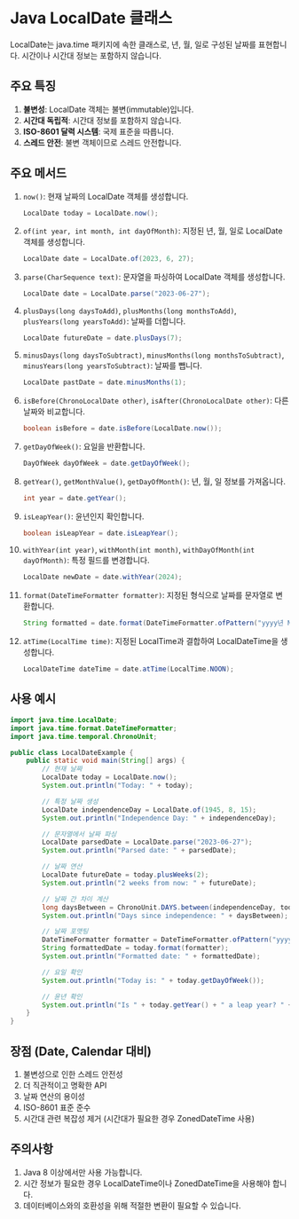 # Java LocalDate 클래스

LocalDate는 java.time 패키지에 속한 클래스로, 년, 월, 일로 구성된 날짜를 표현합니다. 시간이나 시간대 정보는 포함하지 않습니다.

## 주요 특징

1. **불변성**: LocalDate 객체는 불변(immutable)입니다.
2. **시간대 독립적**: 시간대 정보를 포함하지 않습니다.
3. **ISO-8601 달력 시스템**: 국제 표준을 따릅니다.
4. **스레드 안전**: 불변 객체이므로 스레드 안전합니다.

## 주요 메서드

1. `now()`: 현재 날짜의 LocalDate 객체를 생성합니다.

   ```java
   LocalDate today = LocalDate.now();
   ```

2. `of(int year, int month, int dayOfMonth)`: 지정된 년, 월, 일로 LocalDate 객체를 생성합니다.

   ```java
   LocalDate date = LocalDate.of(2023, 6, 27);
   ```

3. `parse(CharSequence text)`: 문자열을 파싱하여 LocalDate 객체를 생성합니다.

   ```java
   LocalDate date = LocalDate.parse("2023-06-27");
   ```

4. `plusDays(long daysToAdd)`, `plusMonths(long monthsToAdd)`, `plusYears(long yearsToAdd)`: 날짜를 더합니다.

   ```java
   LocalDate futureDate = date.plusDays(7);
   ```

5. `minusDays(long daysToSubtract)`, `minusMonths(long monthsToSubtract)`, `minusYears(long yearsToSubtract)`: 날짜를 뺍니다.

   ```java
   LocalDate pastDate = date.minusMonths(1);
   ```

6. `isBefore(ChronoLocalDate other)`, `isAfter(ChronoLocalDate other)`: 다른 날짜와 비교합니다.

   ```java
   boolean isBefore = date.isBefore(LocalDate.now());
   ```

7. `getDayOfWeek()`: 요일을 반환합니다.

   ```java
   DayOfWeek dayOfWeek = date.getDayOfWeek();
   ```

8. `getYear()`, `getMonthValue()`, `getDayOfMonth()`: 년, 월, 일 정보를 가져옵니다.

   ```java
   int year = date.getYear();
   ```

9. `isLeapYear()`: 윤년인지 확인합니다.

   ```java
   boolean isLeapYear = date.isLeapYear();
   ```

10. `withYear(int year)`, `withMonth(int month)`, `withDayOfMonth(int dayOfMonth)`: 특정 필드를 변경합니다.

    ```java
    LocalDate newDate = date.withYear(2024);
    ```

11. `format(DateTimeFormatter formatter)`: 지정된 형식으로 날짜를 문자열로 변환합니다.

    ```java
    String formatted = date.format(DateTimeFormatter.ofPattern("yyyy년 MM월 dd일"));
    ```

12. `atTime(LocalTime time)`: 지정된 LocalTime과 결합하여 LocalDateTime을 생성합니다.

    ```java
    LocalDateTime dateTime = date.atTime(LocalTime.NOON);
    ```

## 사용 예시

```java
import java.time.LocalDate;
import java.time.format.DateTimeFormatter;
import java.time.temporal.ChronoUnit;

public class LocalDateExample {
    public static void main(String[] args) {
        // 현재 날짜
        LocalDate today = LocalDate.now();
        System.out.println("Today: " + today);

        // 특정 날짜 생성
        LocalDate independenceDay = LocalDate.of(1945, 8, 15);
        System.out.println("Independence Day: " + independenceDay);

        // 문자열에서 날짜 파싱
        LocalDate parsedDate = LocalDate.parse("2023-06-27");
        System.out.println("Parsed date: " + parsedDate);

        // 날짜 연산
        LocalDate futureDate = today.plusWeeks(2);
        System.out.println("2 weeks from now: " + futureDate);

        // 날짜 간 차이 계산
        long daysBetween = ChronoUnit.DAYS.between(independenceDay, today);
        System.out.println("Days since independence: " + daysBetween);

        // 날짜 포맷팅
        DateTimeFormatter formatter = DateTimeFormatter.ofPattern("yyyy년 MM월 dd일");
        String formattedDate = today.format(formatter);
        System.out.println("Formatted date: " + formattedDate);

        // 요일 확인
        System.out.println("Today is: " + today.getDayOfWeek());

        // 윤년 확인
        System.out.println("Is " + today.getYear() + " a leap year? " + today.isLeapYear());
    }
}
```

## 장점 (Date, Calendar 대비)

1. 불변성으로 인한 스레드 안전성
2. 더 직관적이고 명확한 API
3. 날짜 연산의 용이성
4. ISO-8601 표준 준수
5. 시간대 관련 복잡성 제거 (시간대가 필요한 경우 ZonedDateTime 사용)

## 주의사항

1. Java 8 이상에서만 사용 가능합니다.
2. 시간 정보가 필요한 경우 LocalDateTime이나 ZonedDateTime을 사용해야 합니다.
3. 데이터베이스와의 호환성을 위해 적절한 변환이 필요할 수 있습니다.
